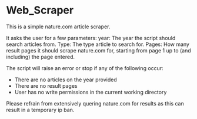 # Web_Scraper

This is a simple nature.com article scraper.

It asks the user for a few parameters:
year: The year the script should search articles from.
Type: The type article to search for.
Pages: How many result pages it should scrape nature.com for, starting from page 1 up to (and including) the page entered.

The script will raise an error or stop if any of the following occur:
- There are no articles on the year provided
- There are no result pages
- User has no write permissions in the current working directory

Please refrain from extensively quering nature.com for results as this can result in a temporary ip ban.
